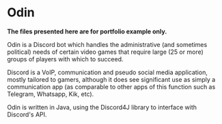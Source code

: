 # Odin

<b>The files presented here are for portfolio example only.</b>

Odin is a Discord bot which handles the administrative (and sometimes political) needs of certain video games that require large (25 or more) groups of players with which to succeed.

Discord is a VoIP, communication and pseudo social media application, mostly tailored to gamers, although it does see significant use as simply a communication app (as comparable to other apps of this function such as Telegram, Whatsapp, Kik, etc).

Odin is written in Java, using the Discord4J library to interface with Discord's API.
